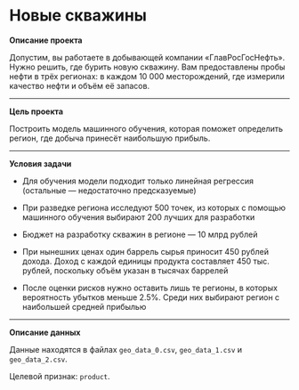 # Новые скважины

**Описание проекта**

Допустим, вы работаете в добывающей компании «ГлавРосГосНефть». Нужно решить, где бурить новую скважину. Вам предоставлены пробы нефти в трёх регионах: в каждом 10 000 месторождений, где измерили качество нефти и объём её запасов.

---
**Цель проекта**

Построить модель машинного обучения, которая поможет определить регион, где добыча принесёт наибольшую прибыль.

---
**Условия задачи**

- Для обучения модели подходит только линейная регрессия (остальные — недостаточно предсказуемые)

- При разведке региона исследуют 500 точек, из которых с помощью машинного обучения выбирают 200 лучших для разработки

- Бюджет на разработку скважин в регионе — 10 млрд рублей

- При нынешних ценах один баррель сырья приносит 450 рублей дохода. Доход с каждой единицы продукта составляет 450 тыс. рублей, поскольку объём указан в тысячах баррелей

- После оценки рисков нужно оставить лишь те регионы, в которых вероятность убытков меньше 2.5%. Среди них выбирают регион с наибольшей средней прибылью

---
**Описание данных**

Данные находятся в файлах `geo_data_0.csv`, `geo_data_1.csv` и `geo_data_2.csv`.

Целевой признак: `product`.
